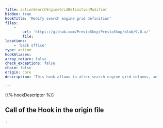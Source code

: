 ```yaml
---
Title: actionSearchEngineGridDefinitionModifier
hidden: true
hookTitle: 'Modify search engine grid definition'
files:
    -
        url: 'https://github.com/PrestaShop/PrestaShop/blob/9.0.x/'
        file: 
locations:
    - 'back office'
type: action
hookAliases: 
array_return: false
check_exceptions: false
chain: false
origin: core
description: 'This hook allows to alter search engine grid columns, actions and filters'

---
```


{{% hookDescriptor %}}

## Call of the Hook in the origin file

```php
;
```
